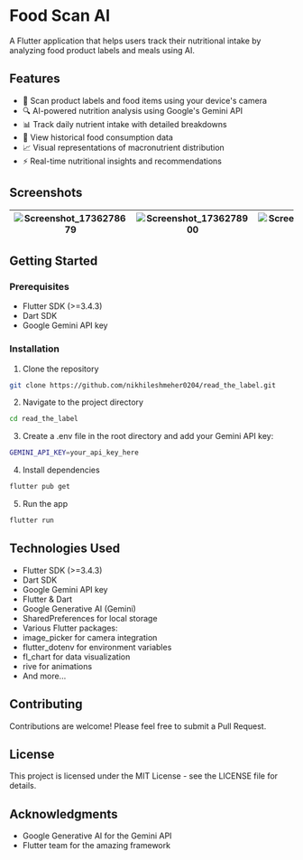 # Food Scan AI

A Flutter application that helps users track their nutritional intake by analyzing food product labels and meals using AI.

## Features
- 📸 Scan product labels and food items using your device's camera
- 🔍 AI-powered nutrition analysis using Google's Gemini API
- 📊 Track daily nutrient intake with detailed breakdowns
- 📅 View historical food consumption data
- 📈 Visual representations of macronutrient distribution
- ⚡ Real-time nutritional insights and recommendations

## Screenshots

| ![Screenshot_1736278679](https://github.com/user-attachments/assets/e5984576-64c5-444f-a3c3-c6ab36a67f4d) | ![Screenshot_1736278900](https://github.com/user-attachments/assets/2b758598-71ae-4d8b-9406-73b2b52a8019) | ![Screenshot_1736278958](https://github.com/user-attachments/assets/af0fd918-f383-4a8) | ![Screenshot_1736353747](https://github.com/user-attachments/assets/be941868-2eb8-4785-8a9e-d0d91bce66b3) |
|:---------------------------------------------------------------------------------------------------------:|:---------------------------------------------------------------------------------------------------------:|:---------------------------------------------------------------------------------------------------------:|:---------------------------------------------------------------------------------------------------------:|



## Getting Started

### Prerequisites
- Flutter SDK (>=3.4.3)
- Dart SDK
- Google Gemini API key

### Installation

1. Clone the repository
```bash
git clone https://github.com/nikhileshmeher0204/read_the_label.git
```
2. Navigate to the project directory
```bash
cd read_the_label
```
3. Create a .env file in the root directory and add your Gemini API key:
```bash
GEMINI_API_KEY=your_api_key_here
```
4. Install dependencies
```bash
flutter pub get
```
5. Run the app
```bash
flutter run
```

## Technologies Used
- Flutter SDK (>=3.4.3)
- Dart SDK
- Google Gemini API key
- Flutter & Dart
- Google Generative AI (Gemini)
- SharedPreferences for local storage
- Various Flutter packages:
-   image_picker for camera integration
-   flutter_dotenv for environment variables
-   fl_chart for data visualization
-   rive for animations
-   And more...

## Contributing
Contributions are welcome! Please feel free to submit a Pull Request.

## License
This project is licensed under the MIT License - see the LICENSE file for details.

## Acknowledgments
- Google Generative AI for the Gemini API
- Flutter team for the amazing framework

